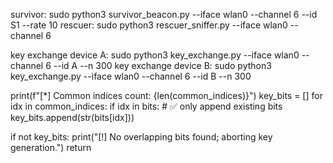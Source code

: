 survivor: sudo python3 survivor_beacon.py --iface wlan0 --channel 6 --id S1 --rate 10
rescuer: sudo python3 rescuer_sniffer.py --iface wlan0 --channel 6

key exchange device A: sudo python3 key_exchange.py --iface wlan0 --channel 6 --id A --n 300
key exchange device B: sudo python3 key_exchange.py --iface wlan0 --channel 6 --id B --n 300

print(f"[*] Common indices count: {len(common_indices)}")
key_bits = []
for idx in common_indices:
    if idx in bits:              # ✅ only append existing bits
        key_bits.append(str(bits[idx]))

if not key_bits:
    print("[!] No overlapping bits found; aborting key generation.")
    return
